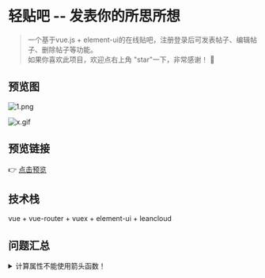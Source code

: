 # 轻贴吧 -- 发表你的所思所想

> 一个基于vue.js + element-ui的在线贴吧，注册登录后可发表帖子、编辑帖子、删除帖子等功能。       
如果你喜欢此项目，欢迎点右上角 "star"一下，非常感谢！ 🤞

## 预览图
![1.png](https://i.loli.net/2018/09/06/5b90e53ab42d6.png)

![x.gif](https://i.loli.net/2018/09/12/5b986e5acb81b.gif)

## 预览链接
👉 [点击预览](https://harry0071.github.io/tieba)

## 技术栈
vue + vue-router + vuex + element-ui + leancloud

## 问题汇总
<details>
<summary>计算属性不能使用箭头函数！</summary>
```
watch: {
	number: function (newNum, oldNum) {
	  console.log(this);
	}
}
```
下面这种写法是错误的，如果使用箭头函数，会导致this的指向发生错误     
```
//错误写法
watch: {
	number: (newNum, oldNum) => {
	  console.log(this);
	}
}
```
</details>


